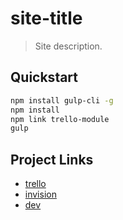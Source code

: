 # site-title
> Site description.

## Quickstart

```sh
npm install gulp-cli -g
npm install
npm link trello-module
gulp
```

## Project Links

* [trello](#)
* [invision](#)
* [dev](#)
